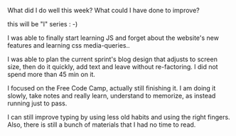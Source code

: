 What did I do well this week?
What could I have done to improve?

this will be "I" series : -)

I was able to finally start learning JS and forget about the website's new features and learning css media-queries..

I was able to plan the current sprint's blog design that adjusts to screen size, then do it quickly, add text and leave without re-factoring. I did not spend more than 45 min on it.

I focused on the Free Code Camp, actually still finishing it. I am doing it slowly, take notes and really learn, understand to memorize, as instead running just to pass.

I can still improve typing by using less old habits and using the right fingers. Also, there is still a bunch of materials that I had no time to read.
